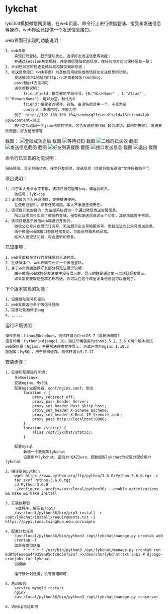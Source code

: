# lykchat
lykchat模拟微信网页端，在web页面、命令行上进行微信登陆、接受和发送信息等操作，web界面还提供一个发送信息接口。


web界面已实现的功能说明：

	1、web界面
		实现扫码登陆、显示登陆状态、选择好友发送信息等功能；
		并通过session共享机制，共享微信登陆状态信息，在任何地方访问保持信息一致；
	2、计划任务定时检查登陆状态和接受最新信息；
	3、发送信息接口（web界面）为其他应用提供给微信好友发送信息的功能。
		发送接口URL地址为http://IP或者域名/sendmsg，
		post和get方法均可
		请求参数说明：
			friendfield：接受者的字段代号，{0:"NickName" , 1:"Alias" , 2:"RemarkName"}，可以为空，默认为0 
			friend：接受者的昵称、别名、备注名的其中一个，不能为空
			content：发送内容，不能为空
		例子：http://192.168.100.104/sendmsg?friendfield=1&friend=lyk-ops&content=测试
		执行之后返回一个json格式的字典，包含发送结果代码【0为成功，其他均失败】，发送失败原因、好友信息等等

截图：
![登陆成功之后 截图](https://github.com/lykops/lykchat/blob/master/doc/登陆成功之后.jpg)
![等待扫码 截图](https://github.com/lykops/lykchat/blob/master/doc/等待扫码.jpg)
![二维码已失效 截图](https://github.com/lykops/lykchat/blob/master/doc/二维码已失效.jpg)
![发送信息截图 截图](https://github.com/lykops/lykchat/blob/master/doc/发送信息截图.jpg)
![好友列表截图 截图](https://github.com/lykops/lykchat/blob/master/doc/好友列表截图.jpg)
![接口发送信息 截图](https://github.com/lykops/lykchat/blob/master/doc/接口发送信息.jpg)
![退出 截图](https://github.com/lykops/lykchat/blob/master/doc/退出.jpg)
	
命令行已实现的功能说明：

	扫码登陆、显示登陆状态、接受好友信息、发送信息（目前只能发送给“文件传输助手”）

项目说明：

	1、由于本人专业水平有限，该项目很可能有bug，请与我联系。
		微信号：lyk-ops
	2：该项目为个人开源项目，免费提供使用。
		在使用过程中，如有任何问题，本人不承担任何责任。
	3、该项目开发的目的：为监控系统提供一个通过微信发送告警信息。
		所以该项目只实现了微信的登陆、接受和发送信息这三个功能，其他功能暂不考虑。
	4、该项目是基于微信web端进行开发的，
		微信公众号只能展示订阅号，无法展示企业号和服务号，而且无法向公众号发送信息。
		由于微信web端接口参数经常变动，可能会导致系统异常。
		如本人发现该问题，将会更新和修复。

已知事项：

	1、web界面和命令行的登陆信息无法共享。
	2、在该版本中，web界面只允许一个微信登陆。
	3、关于web页面选择好友部分群无法展示说明：
		由于微信web端的好友清单中没有展示群，显示的群是通过第一页活跃好友展示。
		如果需要获取这些群名称的话，你可以在这个群里发条信息就可以看到了。

下个版本实现的功能：

	1、设置登陆账号和密码
	2、web界面运行多个微信号登陆
	3、完善功能和修复bug
	4、.....
	


运行环境说明：

	操作系统：Linux和Windows，测试环境为CentOS 7（最新版即可）
	语言环境：Python3+django1.10，测试环境使用Python3.5.2、3.6.0两个版本测试
	web服务器：Nginx，主要解决静态文件展示。测试环境为nginx 1.10.2
	数据库：MySQL，用于存储缓存。测试环境为5.7.17
	

安装步骤：

	1、安装和配置运行环境：
		关闭selinux
		安装nginx、MySQL
		配置nginx服务器，conf/nginx.conf，添加
		    location / {
		        proxy_redirect off;
		        proxy_pass_header Server;
		        proxy_set_header Host $http_host;
		        proxy_set_header X-Scheme $scheme;
		        proxy_set_header X-Real-IP $remote_addr;
		        proxy_pass http://localhost:8000;
		    }
		    location /static/ {
		        alias /opt/lykchat/static/;
		    }

		配置mysql
			新增一个数据库lykchat
			设置用户lykchat，密码为!QAZ2wsx，把数据库lykchat的权限分配给用户lykchat

	2、编译安装python
		wget https://www.python.org/ftp/python/3.6.0/Python-3.6.0.tgz -c
		tar zxvf Python-3.6.0.tgz
		cd Python-3.6.0
		./configure --prefix=/usr/local/python36/ --enable-optimizations && make && make install

	3、安装依赖包
		下载程序，解压到/opt/
		/usr/local/python36/bin/pip3 install -r /opt/lykchat/install/requirements.txt -i https://pypi.tuna.tsinghua.edu.cn/simple
	
	4、配置计划任务
		/usr/local/python36/bin/python3 /opt/lykchat/manage.py crontab add
		crontab -l
		如果有类似这条
			* * * * * /usr/bin/python3 /opt/lykchat/manage.py crontab run 6d8f0feaeaa440358a85dfc8d5efa2af >>/dev/shm/lykchat.txt 2>&1 # django-cronjobs for lykchat
		说明OK

		运行该计划任务，没有报错即可

	5、启动服务
		service mysqld restart
		nginx
		/usr/local/python36/bin/python3 /opt/lykchat/manage.py runserver 

	6、访问ip地址即可
